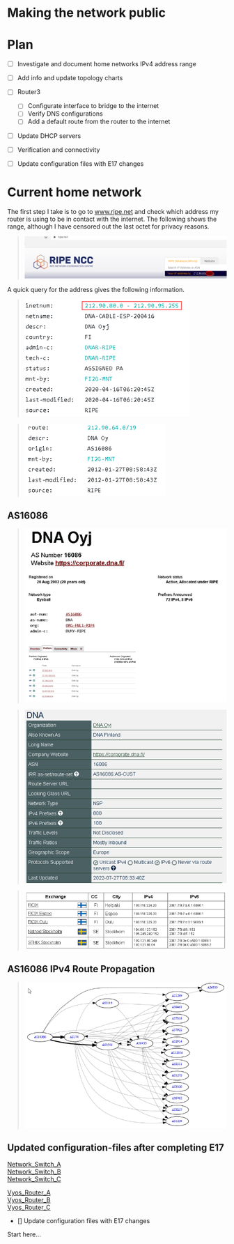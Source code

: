 # Making the network public

# Plan

- [ ] Investigate and document home networks IPv4 address range
- [ ] Add info and update topology charts

- [ ] Router3 
	- [ ] Configurate interface to bridge to the internet
	- [ ] Verify DNS configurations
	- [ ] Add a default route from the router to the internet

- [ ] Update DHCP servers

- [ ] Verification and connectivity

- [ ] Update configuration files with E17 changes

# Current home network

The first step I take is to go to www.ripe.net and check which address my router is using to be in contact with the internet. The following shows the range, although I have censored out the last octet for privacy reasons. 

>![](/documentation/E17/routerip.png)

A quick query for the address gives the following information.

>![](/documentation/E17/DNA_subnet.png)

>![](/documentation/E17/DNA_route.png)

## AS16086 

>![](/documentation/E17/AS16086_1.png)

>![](/documentation/E17/Peering_db_AS16086.png)

>![](/documentation/E17/AS16086_IX.png)

## AS16086 IPv4 Route Propagation
>![](/documentation/E17/AS16086_RoutePropagation.png)



## Updated configuration-files after completing E17

[Network_Switch_A](/documentation/E17/Config_files/E17-SwitchAu.cfg)\
[Network_Switch_B](/documentation/E17/Config_files/E17-SwitchBu.cfg)\
[Network_Switch_C](/documentation/E17/Config_files/E17-SwitchCu.cfg)

[Vyos_Router_A](/documentation/E17/Config_files/E17-RouterAu.cfg) \
[Vyos_Router_B](/documentation/E17/Config_files/E17-RouterBu.cfg) \
[Vyos_Router_C](/documentation/E17/Config_files/E17-RouterCu.cfg) 

- [] Update configuration files with E17 changes

Start here...